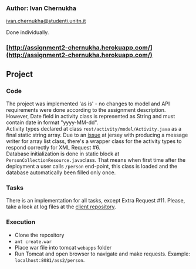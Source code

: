 ### Author: Ivan Chernukha  
ivan.chernukha@studenti.unitn.it  

Done individually.  
### [http://assignment2-chernukha.herokuapp.com/](http://assignment2-chernukha.herokuapp.com/)

## Project    
### Code
The project was implemented 'as is' - no changes to model and API requirements were done according to the assignment description.  
However, Date field in activity class is represented as String and must contain date in format "yyyy-MM-dd".  
Activity types declared at class `rest/activity/model/Activity.java` as a final static string array. Due to an [issue](https://stackoverflow.com/questions/31220793/jersey-client-unable-to-convert-arraylist-to-xml) at jersey with producing a message writer for array list class, there's a wrapper class for the activity types to respond correctly for XML Request #6.    
Database initialization is done in static block at `PersonCollectionResource.java`class. That means when first time after the deployment a user calls `/person` end-point, this class is loaded and the database automatically been filled only once.  

### Tasks
There is an implementation for all tasks, except Extra Request #11. Please, take a look at log files at the [client repository](https://github.com/merryHunter/sde-assignment2-client.git).  


### Execution  
- Clone the repository  
- `ant create.war`  
- Place war file into tomcat `webapps` folder
- Run Tomcat and open browser to navigate and make requests. Example: `localhost:8081/ass2/person`.   







